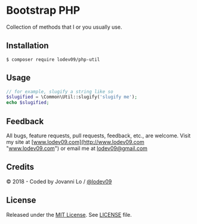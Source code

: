 Bootstrap PHP
============================

Collection of methods that I or you usually use.

## Installation
```term
$ composer require lodev09/php-util
```

## Usage
```php
// for example, slugify a string like so
$slugified = \Common\Util::slugify('slugify me');
echo $slugified;
```

## Feedback
All bugs, feature requests, pull requests, feedback, etc., are welcome. Visit my site at [www.lodev09.com](http://www.lodev09.com "www.lodev09.com") or email me at [lodev09@gmail.com](mailto:lodev09@gmail.com)

## Credits
&copy; 2018 - Coded by Jovanni Lo / [@lodev09](http://twitter.com/lodev09)

## License
Released under the [MIT License](http://opensource.org/licenses/MIT).
See [LICENSE](LICENSE) file.
